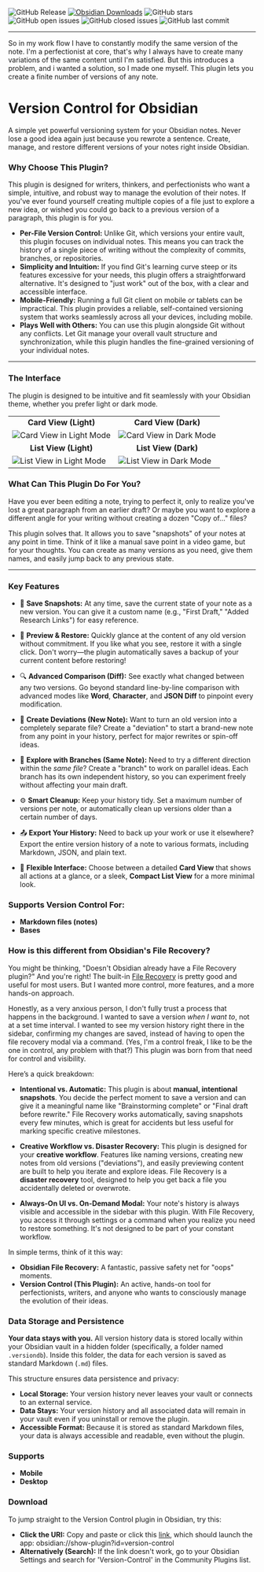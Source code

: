 ![GitHub Release](https://img.shields.io/github/v/release/Yuichi-Aragi/Version-Control) [![Obsidian Downloads](https://img.shields.io/badge/dynamic/json?logo=obsidian&color=%23483699&label=downloads&query=%24%5B%22version-control%22%5D.downloads&url=https%3A%2F%2Fraw.githubusercontent.com%2Fobsidianmd%2Fobsidian-releases%2Fmaster%2Fcommunity-plugin-stats.json)](https://obsidian.md/plugins?id=version-control) ![GitHub stars](https://img.shields.io/github/stars/Yuichi-Aragi/Version-Control) ![GitHub open issues](https://img.shields.io/github/issues/Yuichi-Aragi/Version-Control) ![GitHub closed issues](https://img.shields.io/github/issues-closed/Yuichi-Aragi/Version-Control) ![GitHub last commit](https://img.shields.io/github/last-commit/Yuichi-Aragi/Version-Control) 

***
So in my work flow I have to constantly modify the same version of the note. I'm a perfectionist at core, that's why I always have to create many variations of the same content until I'm satisfied. But this introduces a problem, and i wanted a solution, so I made one myself. This plugin lets you create a finite number of versions of any note.

# Version Control for Obsidian

A simple yet powerful versioning system for your Obsidian notes. Never lose a good idea again just because you rewrote a sentence. Create, manage, and restore different versions of your notes right inside Obsidian.

### Why Choose This Plugin?

This plugin is designed for writers, thinkers, and perfectionists who want a simple, intuitive, and robust way to manage the evolution of their notes. If you've ever found yourself creating multiple copies of a file just to explore a new idea, or wished you could go back to a previous version of a paragraph, this plugin is for you.

*   **Per-File Version Control:** Unlike Git, which versions your entire vault, this plugin focuses on individual notes. This means you can track the history of a single piece of writing without the complexity of commits, branches, or repositories.
*   **Simplicity and Intuition:** If you find Git's learning curve steep or its features excessive for your needs, this plugin offers a straightforward alternative. It's designed to "just work" out of the box, with a clear and accessible interface.
*   **Mobile-Friendly:** Running a full Git client on mobile or tablets can be impractical. This plugin provides a reliable, self-contained versioning system that works seamlessly across all your devices, including mobile.
*   **Plays Well with Others:** You can use this plugin alongside Git without any conflicts. Let Git manage your overall vault structure and synchronization, while this plugin handles the fine-grained versioning of your individual notes.

---

### The Interface

The plugin is designed to be intuitive and fit seamlessly with your Obsidian theme, whether you prefer light or dark mode.

<table>
  <tr>
    <td align="center"><strong>Card View (Light)</strong></td>
    <td align="center"><strong>Card View (Dark)</strong></td>
  </tr>
  <tr>
    <td><img src="assets/Screenshot_20251006-194841.png" alt="Card View in Light Mode"></td>
    <td><img src="assets/Screenshot_20251006-194759.png" alt="Card View in Dark Mode"></td>
  </tr>
  <tr>
    <td align="center"><strong>List View (Light)</strong></td>
    <td align="center"><strong>List View (Dark)</strong></td>
  </tr>
  <tr>
    <td><img src="assets/Screenshot_20251006-194827.png" alt="List View in Light Mode"></td>
    <td><img src="assets/Screenshot_20251006-194815.png" alt="List View in Dark Mode"></td>
  </tr>
</table>

### What Can This Plugin Do For You?

Have you ever been editing a note, trying to perfect it, only to realize you've lost a great paragraph from an earlier draft? Or maybe you want to explore a different angle for your writing without creating a dozen "Copy of..." files?

This plugin solves that. It allows you to save "snapshots" of your notes at any point in time. Think of it like a manual save point in a video game, but for your thoughts. You can create as many versions as you need, give them names, and easily jump back to any previous state.

***

### Key Features

*   💾 **Save Snapshots:** At any time, save the current state of your note as a new version. You can give it a custom name (e.g., "First Draft," "Added Research Links") for easy reference.

*   👀 **Preview & Restore:** Quickly glance at the content of any old version without commitment. If you like what you see, restore it with a single click. Don't worry—the plugin automatically saves a backup of your current content before restoring!

*   🔍 **Advanced Comparison (Diff):** See exactly what changed between any two versions. Go beyond standard line-by-line comparison with advanced modes like **Word**, **Character**, and **JSON Diff** to pinpoint every modification.

*   🌿 **Create Deviations (New Note):** Want to turn an old version into a completely separate file? Create a "deviation" to start a brand-new note from any point in your history, perfect for major rewrites or spin-off ideas.

*   🌳 **Explore with Branches (Same Note):** Need to try a different direction within the *same file*? Create a "branch" to work on parallel ideas. Each branch has its own independent history, so you can experiment freely without affecting your main draft.

*   ⚙️ **Smart Cleanup:** Keep your history tidy. Set a maximum number of versions per note, or automatically clean up versions older than a certain number of days.

*   📤 **Export Your History:** Need to back up your work or use it elsewhere? Export the entire version history of a note to various formats, including Markdown, JSON, and plain text.

*   💅 **Flexible Interface:** Choose between a detailed **Card View** that shows all actions at a glance, or a sleek, **Compact List View** for a more minimal look.

### **Supports Version Control For:**

* **Markdown files (notes)**
* **Bases**

### How is this different from Obsidian's File Recovery?

You might be thinking, "Doesn't Obsidian already have a File Recovery plugin?" And you're right! The built-in [File Recovery](https://help.obsidian.md/plugins/file-recovery) is pretty good and useful for most users. But I wanted more control, more features, and a more hands-on approach.

Honestly, as a very anxious person, I don't fully trust a process that happens in the background. I wanted to save a version *when I want to*, not at a set time interval. I wanted to see my version history right there in the sidebar, confirming my changes are saved, instead of having to open the file recovery modal via a command. (Yes, I'm a control freak, I like to be the one in control, any problem with that?) This plugin was born from that need for control and visibility.

Here’s a quick breakdown:

*   **Intentional vs. Automatic:** This plugin is about **manual, intentional snapshots**. You decide the perfect moment to save a version and can give it a meaningful name like "Brainstorming complete" or "Final draft before rewrite." File Recovery works automatically, saving snapshots every few minutes, which is great for accidents but less useful for marking specific creative milestones.

*   **Creative Workflow vs. Disaster Recovery:** This plugin is designed for your **creative workflow**. Features like naming versions, creating new notes from old versions ("deviations"), and easily previewing content are built to help you iterate and explore ideas. File Recovery is a **disaster recovery** tool, designed to help you get back a file you accidentally deleted or overwrote.

*   **Always-On UI vs. On-Demand Modal:** Your note's history is always visible and accessible in the sidebar with this plugin. With File Recovery, you access it through settings or a command when you realize you need to restore something. It's not designed to be part of your constant workflow.

In simple terms, think of it this way:
*   **Obsidian File Recovery:** A fantastic, passive safety net for "oops" moments.
*   **Version Control (This Plugin):** An active, hands-on tool for perfectionists, writers, and anyone who wants to consciously manage the evolution of their ideas.

### Data Storage and Persistence

**Your data stays with you.** All version history data is stored locally within your Obsidian vault in a hidden folder (specifically, a folder named `.versiondb`). Inside this folder, the data for each version is saved as standard Markdown (`.md`) files.

This structure ensures data persistence and privacy:
*   **Local Storage:** Your version history never leaves your vault or connects to an external service.
*   **Data Stays:** Your version history and all associated data will remain in your vault even if you uninstall or remove the plugin.
*   **Accessible Format:** Because it is stored as standard Markdown files, your data is always accessible and readable, even without the plugin.

### Supports

* **Mobile**
* **Desktop**

### Download

To jump straight to the Version Control plugin in Obsidian, try this:

* **​Click the URI:** Copy and paste or click this [link](obsidian://show-plugin?id=version-control), which should launch the app: obsidian://show-plugin?id=version-control
* **Alternatively (Search):** If the link doesn't work, go to your Obsidian Settings and search for 'Version-Control' in the Community Plugins list.
